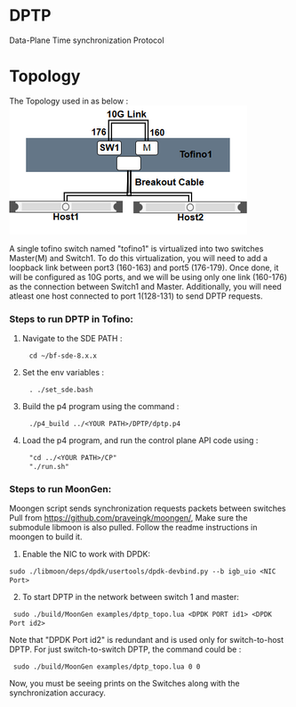 # DPTP
Data-Plane Time synchronization Protocol

# Topology 
The Topology used in as below : 
![DPTP Topology](Tofino-minibed-timesync.png)


A single tofino switch named "tofino1" is virtualized into two switches Master(M) and Switch1. To do this virtualization, you will need to add a loopback link between port3 (160-163) and port5 (176-179). Once done, it will be configured as 10G ports, and we will be using only one link (160-176) as the connection between Switch1 and Master. Additionally, you will need atleast one host connected to port 1(128-131) to send DPTP requests.
### Steps to run DPTP in Tofino:

1) Navigate to the SDE PATH :
```shell
     cd ~/bf-sde-8.x.x
```
2) Set the env variables : 
```shell
     . ./set_sde.bash
```
3) Build the p4 program using the command :
```shell
     ./p4_build ../<YOUR PATH>/DPTP/dptp.p4
```
4) Load the p4 program, and run the control plane API code using :
```shell
     "cd ../<YOUR PATH>/CP"
     "./run.sh"
```

### Steps to run MoonGen:
Moongen script sends synchronization requests packets between switches
Pull from https://github.com/praveingk/moongen/, Make sure the submodule libmoon is also pulled. 
Follow the readme instructions in moongen to build it.
1) Enable the NIC to work with DPDK:
```shell
sudo ./libmoon/deps/dpdk/usertools/dpdk-devbind.py --b igb_uio <NIC Port>
```

2) To start DPTP in the network between switch 1 and master:
```shell
 sudo ./build/MoonGen examples/dptp_topo.lua <DPDK PORT id1> <DPDK Port id2>
```

Note that "DPDK Port id2" is redundant and is used only for switch-to-host DPTP. 
For just switch-to-switch DPTP, the command could be :
```shell
 sudo ./build/MoonGen examples/dptp_topo.lua 0 0
```
Now, you must be seeing prints on the Switches along with the synchronization accuracy.
